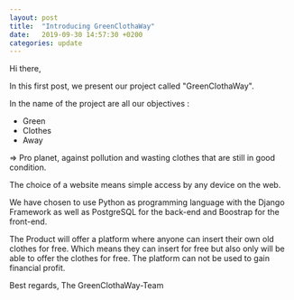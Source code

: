 ```yaml
---
layout: post
title:  "Introducing GreenClothaWay"
date:   2019-09-30 14:57:30 +0200
categories: update
---
```


Hi there,

In this first post, we present our project called "GreenClothaWay".

In the name of the project are all our objectives :
- Green
- Clothes
- Away

=> Pro planet, against pollution and wasting clothes that are still in good condition.

The choice of a website means simple access by any device on the web.

We have chosen to use Python as programming language with the Django Framework as well as PostgreSQL for the back-end and Boostrap for the front-end.

The Product will offer a platform where anyone can insert their own old clothes for free. Which means they can insert for free but also only will be able to offer the clothes for free. The platform can not be used to gain financial profit.

Best regards,
The GreenClothaWay-Team
